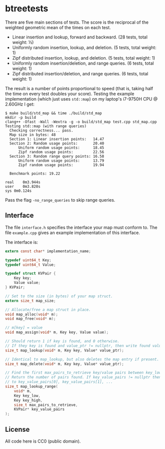 # btreetests

There are five main sections of tests.
The score is the reciprocal of the weighted geometric mean of the times on each test.

* Linear insertion and lookup, forward and backward. (28 tests, total weight: ½)
* Uniformly random insertion, lookup, and deletion. (5 tests, total weight: 1)
* Zipf distributed insertion, lookup, and deletion. (5 tests, total weight: 1)
* Uniformly random insertion/deletion, and range queries. (6 tests, total weight: 1)
* Zipf distributed insertion/deletion, and range queries. (6 tests, total weight: 1)

The result is a number of points proportional to speed (that is, taking half the time on every test doubles your score).
Testing the example implementation (which just uses `std::map`) on my laptop's i7-9750H CPU @ 2.60GHz I get:
```
$ make build/std_map && time ./build/std_map
mkdir -p build
clang++ -Ofast -Wall -Wextra -g -o build/std_map test.cpp std_map.cpp
Testing std::map (with range queries)
  Checking correctness... pass.
  Map size in bytes: 48
  Section 1: Linear insertion points:   14.47
  Section 2: Random usage points:       20.40
      Uniform random usage points:      18.45
      Zipf random usage points:         22.56
  Section 3: Random range query points: 16.58
      Uniform random usage points:      13.79
      Zipf random usage points:         19.94

  Benchmark points: 19.22

real	0m3.944s
user	0m3.820s
sys	0m0.124s

```

Pass the flag `-no_range_queries` to skip range queries.

## Interface

The file `interface.h` specifies the interface your map must conform to.
The file `example.cpp` gives an example implementation of this interface.

The interface is:

```c
extern const char* implementation_name;

typedef uint64_t Key;
typedef uint64_t Value;

typedef struct KVPair {
    Key key;
    Value value;
} KVPair;

// Set to the size (in bytes) of your map struct.
extern size_t map_size;

// Allocate/free a map struct in place.
void map_alloc(void* m);
void map_free(void* m);

// m[key] = value
void map_assign(void* m, Key key, Value value);

// Should return 1 if key is found, and 0 otherwise.
// If they key is found and value_ptr != nullptr, then write found value to *value_ptr.
size_t map_lookup(void* m, Key key, Value* value_ptr);

// Identical to map_lookup, but also deletes the map entry if present.
size_t map_delete(void* m, Key key, Value* value_ptr);

// Find the first max_pairs_to_retrieve key/value pairs between key_low and key_high inclusive.
// Return the number of pairs found. If key_value_pairs != nullptr then write the results
// to key_value_pairs[0], key_value_pairs[1], ...
size_t map_lookup_range(
    void* m,
    Key key_low,
    Key key_high,
    size_t max_pairs_to_retrieve,
    KVPair* key_value_pairs
);
```

## License

All code here is CC0 (public domain).

